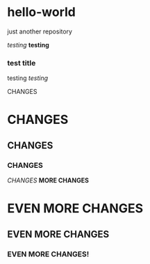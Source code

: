 # hello-world
just another repository

*testing*
**testing**

### test title

testing
*testing*

CHANGES
# CHANGES
## CHANGES
### CHANGES
*CHANGES*
**MORE CHANGES**

# EVEN MORE CHANGES
## EVEN MORE CHANGES
### EVEN MORE CHANGES!
